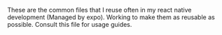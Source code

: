 These are the common files that I reuse often in my react native development
(Managed by expo). Working to make them as reusable as possible. 
Consult this file for usage guides.  
